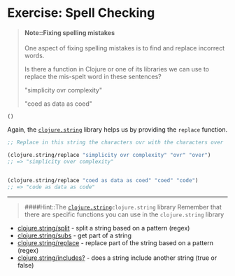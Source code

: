 # Exercise: Spell Checking

> #### Note::Fixing spelling mistakes
> One aspect of fixing spelling mistakes is to find and replace incorrect words.
>
> Is there a function in Clojure or one of its libraries we can use to replace the mis-spelt word in these sentences?
>
> "simplicity ovr complexity"
>
> "coed as data as coed"
```eval-clojure
()
```

<!--sec data-title="Reveal answer..." data-id="answer001" data-collapse=true ces-->

Again, the [`clojure.string`](https://clojuredocs.org/clojure.string) library helps us by providing the `replace` function.

```clojure
;; Replace in this string the characters ovr with the characters over

(clojure.string/replace "simplicity ovr complexity" "ovr" "over")
;; => "simplicity over complexity"


(clojure.string/replace "coed as data as coed" "coed" "code")
;; => "code as data as code"
```

<!--endsec-->

------------------------------------------

> ####Hint::The [`clojure.string`](https://clojuredocs.org/clojure.string)`clojure.string` library
> Remember that there are specific functions you can use in the `clojure.string` library
* [clojure.string/split](https://clojuredocs.org/clojure.string/split) - split a string based on a pattern (regex)
* [clojure.string/subs](https://clojuredocs.org/clojure.core/subs) - get part of a string
* [clojure.string/replace](https://clojuredocs.org/clojure.string/replace) - replace part of the string based on a pattern (regex)
* [clojure.string/includes?](https://clojuredocs.org/clojure.string/includes_q) - does a string include another string (true or false)
